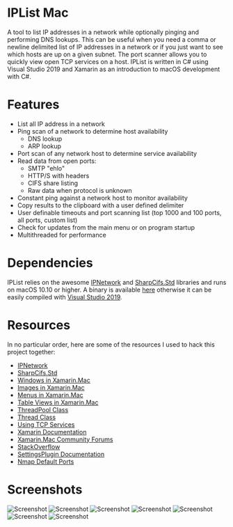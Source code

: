 # IPList Mac
A tool to list IP addresses in a network while optionally pinging and performing DNS lookups. This can be useful when you need a comma or newline delimited list of IP addresses in a network or if you just want to see which hosts are up on a given subnet. The port scanner allows you to quickly view open TCP services on a host. IPList is written in C# using Visual Studio 2019 and Xamarin as an introduction to macOS development with C#.

# Features
* List all IP address in a network
* Ping scan of a network to determine host availability
  * DNS lookup
  * ARP lookup
* Port scan of any network host to determine service availability
* Read data from open ports:
  * SMTP "ehlo"
  * HTTP/S with headers
  * CIFS share listing
  * Raw data when protocol is unknown
* Constant ping against a network host to monitor availability
* Copy results to the clipboard with a user defined delimiter
* User definable timeouts and port scanning list (top 1000 and 100 ports, all ports, custom list)
* Check for updates from the main menu or on program startup
* Multithreaded for performance

# Dependencies
IPList relies on the awesome [IPNetwork](https://github.com/lduchosal/ipnetwork) and [SharpCifs.Std]() libraries and runs on macOS 10.10 or higher. A binary is available [here](https://github.com/mcherry/IPList.macOS/raw/master/Binary/IPList.app.tgz) otherwise it can be easily compiled with [Visual Studio 2019](https://visualstudio.microsoft.com/vs/).

# Resources
In no particular order, here are some of the resources I used to hack this project together:
* [IPNetwork](https://github.com/lduchosal/ipnetwork)
* [SharpCifs.Std](http://sharpcifsstd.dobes.jp)
* [Windows in Xamarin.Mac](https://docs.microsoft.com/en-us/xamarin/mac/user-interface/window)
* [Images in Xamarin.Mac](https://docs.microsoft.com/en-us/xamarin/mac/app-fundamentals/image)
* [Menus in Xamarin.Mac](https://docs.microsoft.com/en-us/xamarin/mac/user-interface/menu)
* [Table Views in Xamarin.Mac](https://docs.microsoft.com/en-us/xamarin/mac/user-interface/table-view)
* [ThreadPool Class](https://docs.microsoft.com/en-us/dotnet/api/system.threading.threadpool?view=netframework-4.8)
* [Thread Class](https://docs.microsoft.com/en-us/dotnet/api/system.threading.thread?view=netframework-4.8)
* [Using TCP Services](https://docs.microsoft.com/en-us/dotnet/framework/network-programming/using-tcp-services)
* [Xamarin Documentation](https://docs.microsoft.com/en-us/xamarin/)
* [Xamarin.Mac Community Forums](https://forums.xamarin.com/categories/xamarin-mac)
* [StackOverflow](https://stackoverflow.com/questions/tagged/xamarin)
* [SettingsPlugin Documentation](https://github.com/jamesmontemagno/SettingsPlugin/tree/master/docs)
* [Nmap Default Ports](https://nullsec.us/top-1-000-tcp-and-udp-ports-nmap-default/)

# Screenshots
![Screenshot](https://github.com/mcherry/IPList.macOS/blob/master/Screenshots/012.png?raw=true "Screenshot 1")
![Screenshot](https://github.com/mcherry/IPList.macOS/blob/master/Screenshots/009.png?raw=true "Screenshot 2")
![Screenshot](https://github.com/mcherry/IPList.macOS/blob/master/Screenshots/0010.png?raw=true "Screenshot 3")
![Screenshot](https://github.com/mcherry/IPList.macOS/blob/master/Screenshots/0011.png?raw=true "Screenshot 4")
![Screenshot](https://github.com/mcherry/IPList.macOS/blob/master/Screenshots/015.png?raw=true "Screenshot 5")
![Screenshot](https://github.com/mcherry/IPList.macOS/blob/master/Screenshots/016.png?raw=true "Screenshot 6")
![Screenshot](https://github.com/mcherry/IPList.macOS/blob/master/Screenshots/014.png?raw=true "Screenshot 7")
